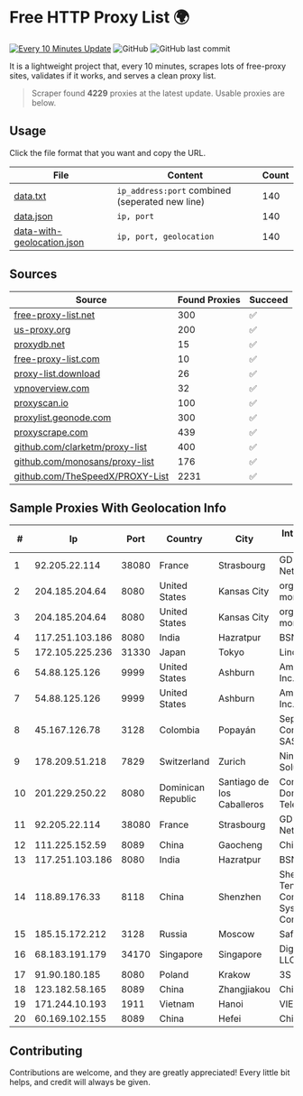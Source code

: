 
# Free HTTP Proxy List 🌍

[![Every 10 Minutes Update](https://github.com/mertguvencli/http-proxy-list/actions/workflows/main.yml/badge.svg?branch=main)](https://github.com/mertguvencli/http-proxy-list/actions/workflows/main.yml)
![GitHub](https://img.shields.io/github/license/mertguvencli/http-proxy-list)
![GitHub last commit](https://img.shields.io/github/last-commit/mertguvencli/http-proxy-list)

It is a lightweight project that, every 10 minutes, scrapes lots of free-proxy sites, validates if it works, and serves a clean proxy list.


> Scraper found **4229** proxies at the latest update. Usable proxies are below.

## Usage

Click the file format that you want and copy the URL.


|File|Content|Count|
|----|-------|-----|
|[data.txt](https://raw.githubusercontent.com/mertguvencli/http-proxy-list/main/proxy-list/data.txt)|`ip_address:port` combined (seperated new line)|140|
|[data.json](https://raw.githubusercontent.com/mertguvencli/http-proxy-list/main/proxy-list/data.json)|`ip, port`|140|
|[data-with-geolocation.json](https://raw.githubusercontent.com/mertguvencli/http-proxy-list/main/proxy-list/data-with-geolocation.json)|`ip, port, geolocation`|140|

## Sources

|Source|Found Proxies|Succeed|
|------|-------------|-------|
|[free-proxy-list.net](https://free-proxy-list.net)|300|✅|
|[us-proxy.org](https://www.us-proxy.org)|200|✅|
|[proxydb.net](http://proxydb.net)|15|✅|
|[free-proxy-list.com](https://free-proxy-list.com/?page=&port=&type%5B%5D=http&type%5B%5D=https&up_time=0&search=Search)|10|✅|
|[proxy-list.download](https://www.proxy-list.download/HTTP)|26|✅|
|[vpnoverview.com](https://vpnoverview.com/privacy/anonymous-browsing/free-proxy-servers)|32|✅|
|[proxyscan.io](https://www.proxyscan.io)|100|✅|
|[proxylist.geonode.com](https://proxylist.geonode.com/api/proxy-list?limit=300&page=1&sort_by=lastChecked&sort_type=desc&protocols=http,https)|300|✅|
|[proxyscrape.com](https://api.proxyscrape.com/v2/?request=displayproxies&protocol=http&timeout=10000&country=all&ssl=all&anonymity=all)|439|✅|
|[github.com/clarketm/proxy-list](https://raw.githubusercontent.com/clarketm/proxy-list/master/proxy-list-raw.txt)|400|✅|
|[github.com/monosans/proxy-list](https://raw.githubusercontent.com/monosans/proxy-list/main/proxies/http.txt)|176|✅|
|[github.com/TheSpeedX/PROXY-List](https://raw.githubusercontent.com/TheSpeedX/PROXY-List/master/http.txt)|2231|✅|


## Sample Proxies With Geolocation Info

|#|Ip|Port|Country|City|Internet Service Provider|
|-|--|----|-------|----|-------------------------|
|1|92.205.22.114|38080|France|Strasbourg|GD MASS Network|
|2|204.185.204.64|8080|United States|Kansas City|org-morenet.more.net|
|3|204.185.204.64|8080|United States|Kansas City|org-morenet.more.net|
|4|117.251.103.186|8080|India|Hazratpur|BSNL Internet|
|5|172.105.225.236|31330|Japan|Tokyo|Linode, LLC|
|6|54.88.125.126|9999|United States|Ashburn|Amazon.com, Inc.|
|7|54.88.125.126|9999|United States|Ashburn|Amazon.com, Inc.|
|8|45.167.126.78|3128|Colombia|Popayán|Sepcom Comunicaciones SAS|
|9|178.209.51.218|7829|Switzerland|Zurich|Nine Internet Solutions AG|
|10|201.229.250.22|8080|Dominican Republic|Santiago de los Caballeros|Compañía Dominicana de Teléfonos S. A.|
|11|92.205.22.114|38080|France|Strasbourg|GD MASS Network|
|12|111.225.152.59|8089|China|Gaocheng|Chinanet|
|13|117.251.103.186|8080|India|Hazratpur|BSNL Internet|
|14|118.89.176.33|8118|China|Shenzhen|Shenzhen Tencent Computer Systems Company Limited|
|15|185.15.172.212|3128|Russia|Moscow|SafeData LLC|
|16|68.183.191.179|34170|Singapore|Singapore|DigitalOcean, LLC|
|17|91.90.180.185|8080|Poland|Krakow|3S S.A. LIR|
|18|123.182.58.165|8089|China|Zhangjiakou|Chinanet|
|19|171.244.10.193|1911|Vietnam|Hanoi|VIETEL|
|20|60.169.102.155|8089|China|Hefei|Chinanet|



## Contributing

Contributions are welcome, and they are greatly appreciated! Every
little bit helps, and credit will always be given.

